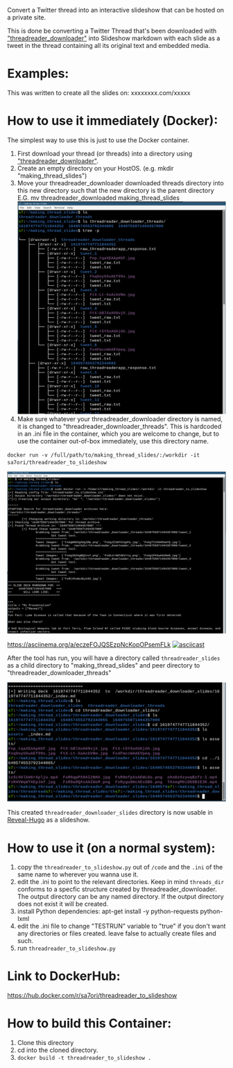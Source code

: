 
Convert a Twitter thread into an interactive slideshow that can be hosted
on a private site.

This is done be converting a Twitter Thread that's been downloaded with 
["threadreader_downloader"](https://github.com/s7ephen/threadreader_downloader) into Slideshow markdown with each slide as a tweet in the thread containing all its original text and embedded media.

# Examples: 
This was written to create all the slides on: xxxxxxxx.com/xxxxx

# How to use it immediately (Docker):
The simplest way to use this is just to use the Docker container.

1. First download your thread (or threads) into a directory using ["threadreader_downloader"](https://github.com/s7ephen/threadreader_downloader).
2. Create an empty directory on your HostOS. (e.g. mkdir "making_thread_slides")
3. Move your threadreader_downloader downloaded threads directory into this new directory such that the new directory is the parent directory E.G. mv threadreader_downloaded making_thread_slides
![Directory Structure](readme_assets/directory_structure_to_start.png)
4. Make sure whatever your threadreader_downloader directory is named, it is changed to "threadreader_downloader_threads". This is hardcoded in an .ini file in the container, which you are welcome to change, but to use the container out-of-box immediately, use this directory name.

`docker run -v /full/path/to/making_thread_slides/:/workdir -it sa7ori/threadreader_to_slideshow` 

![Running It](readme_assets/running_it.png)

https://asciinema.org/a/eczeFOJQSEzpNcKopOPsemFLk
[![asciicast](https://asciinema.org/a/eczeFOJQSEzpNcKopOPsemFLk.svg)](https://asciinema.org/a/eczeFOJQSEzpNcKopOPsemFLk)

After the tool has run, you will have a directory called `threadreader_slides` as a child directory to "making_thread_slides" and peer directory to "threadreader_downloader_threads"

![After Running It](readme_assets/after_running_it.png)

This created `threadreader_downloader_slides` directory is now usable in [Reveal-Hugo](https://reveal-hugo.dzello.com/) as a slideshow.

# How to use it (on a normal system):
1. copy the `threadreader_to_slideshow.py` out of `/code` and the `.ini` of the same name to wherever you wanna use it.
2. edit the .ini to point to the relevant directories. Keep in mind `threads_dir` conforms to a specfic structure created by threadreader_downloader. The output directory can be any named directory. If the output directory does not exist it will be created.
3. install Python dependencies: apt-get install -y python-requests python-lxml
4. edit the .ini file to change "TESTRUN" variable to "true" if you don't want any directories or files created. leave false to actually create files and such.
4. run `threadreader_to_slideshow.py`

# Link to DockerHub:
https://hub.docker.com/r/sa7ori/threadreader_to_slideshow

# How to build this Container:
1. Clone this directory
2. cd into the cloned directory.
3. `docker build -t threadreader_to_slideshow .`
